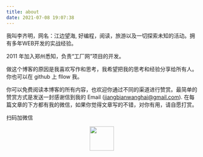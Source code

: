 ```yaml
---
title: about
date: 2021-07-08 19:07:38
---
```

我叫李齐明，网名：江边望海, 好编程，阅读，旅游以及一切探索未知的活动。拥有多年WEB开发的实战经验。

2011 年加入郑州悉知，负责“工厂网”项目的开发。

做这个博客的原因是我喜欢写作和思考，我希望把我的思考和经验分享给所有人。你也可以在 github 上 fllow 我。

你可以免费阅读本博客的所有内容，也欢迎你通过不同的渠道进行赞赏。最简单的赞赏方式是发送一封感谢信到我的 Email (jiangbianwanghai@gmail.com). 在每篇文章的下方都有我的微信，如果你觉得文章写的不错，对你有用，请自愿打赏。

扫码加微信
<p style="text-align: center;"><img src="https://i.loli.net/2021/07/13/krQaBisIG5jRH7X.jpg" width="64" height="64" /></p>

